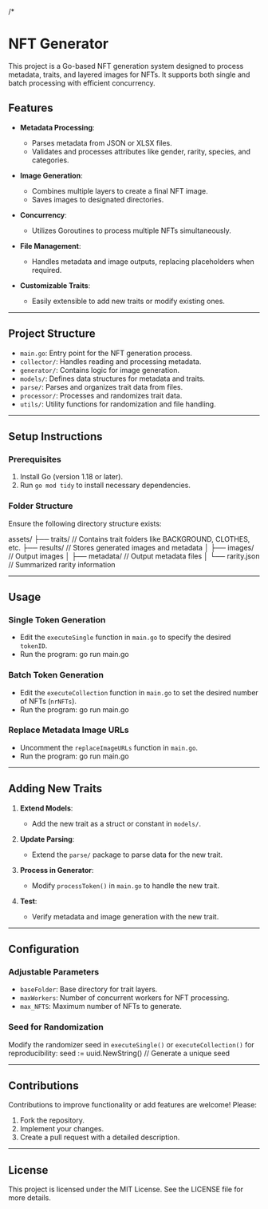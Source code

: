 /*
# NFT Generator

This project is a Go-based NFT generation system designed to process metadata, traits, and layered images for NFTs. It supports both single and batch processing with efficient concurrency.

## Features

- **Metadata Processing**:
  - Parses metadata from JSON or XLSX files.
  - Validates and processes attributes like gender, rarity, species, and categories.

- **Image Generation**:
  - Combines multiple layers to create a final NFT image.
  - Saves images to designated directories.

- **Concurrency**:
  - Utilizes Goroutines to process multiple NFTs simultaneously.

- **File Management**:
  - Handles metadata and image outputs, replacing placeholders when required.

- **Customizable Traits**:
  - Easily extensible to add new traits or modify existing ones.

---

## Project Structure

- `main.go`: Entry point for the NFT generation process.
- `collector/`: Handles reading and processing metadata.
- `generator/`: Contains logic for image generation.
- `models/`: Defines data structures for metadata and traits.
- `parse/`: Parses and organizes trait data from files.
- `processor/`: Processes and randomizes trait data.
- `utils/`: Utility functions for randomization and file handling.

---

## Setup Instructions

### Prerequisites

1. Install Go (version 1.18 or later).
2. Run `go mod tidy` to install necessary dependencies.

### Folder Structure

Ensure the following directory structure exists:

assets/
├── traits/                  // Contains trait folders like BACKGROUND, CLOTHES, etc.
├── results/                 // Stores generated images and metadata
│   ├── images/              // Output images
│   ├── metadata/            // Output metadata files
│   └── rarity.json          // Summarized rarity information

---

## Usage

### Single Token Generation

- Edit the `executeSingle` function in `main.go` to specify the desired `tokenID`.
- Run the program:
  go run main.go

### Batch Token Generation

- Edit the `executeCollection` function in `main.go` to set the desired number of NFTs (`nrNFTs`).
- Run the program:
  go run main.go

### Replace Metadata Image URLs

- Uncomment the `replaceImageURLs` function in `main.go`.
- Run the program:
  go run main.go

---

## Adding New Traits

1. **Extend Models**:
   - Add the new trait as a struct or constant in `models/`.

2. **Update Parsing**:
   - Extend the `parse/` package to parse data for the new trait.

3. **Process in Generator**:
   - Modify `processToken()` in `main.go` to handle the new trait.

4. **Test**:
   - Verify metadata and image generation with the new trait.

---

## Configuration

### Adjustable Parameters

- `baseFolder`: Base directory for trait layers.
- `maxWorkers`: Number of concurrent workers for NFT processing.
- `max_NFTS`: Maximum number of NFTs to generate.

### Seed for Randomization

Modify the randomizer seed in `executeSingle()` or `executeCollection()` for reproducibility:
  seed := uuid.NewString() // Generate a unique seed

---

## Contributions

Contributions to improve functionality or add features are welcome! Please:
1. Fork the repository.
2. Implement your changes.
3. Create a pull request with a detailed description.

---

## License

This project is licensed under the MIT License. See the LICENSE file for more details.
